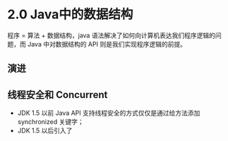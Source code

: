 # 2.0 Java中的数据结构

程序 = 算法 + 数据结构，java 语法解决了如何向计算机表达我们程序逻辑的问题，而 Java 中对数据结构的 API 则是我们实现程序逻辑的前提。

## 演进


## 线程安全和 Concurrent

- JDK 1.5 以前 Java API 支持线程安全的方式仅仅是通过给方法添加 synchronized 关键字；
- JDK 1.5 以后引入了


## 

